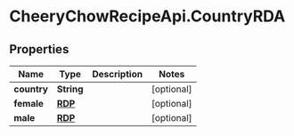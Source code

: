 # CheeryChowRecipeApi.CountryRDA

## Properties
Name | Type | Description | Notes
------------ | ------------- | ------------- | -------------
**country** | **String** |  | [optional] 
**female** | [**RDP**](RDP.md) |  | [optional] 
**male** | [**RDP**](RDP.md) |  | [optional] 


